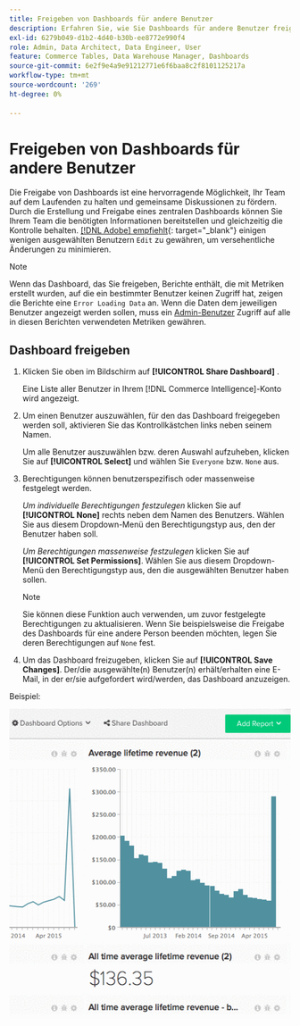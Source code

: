 ```yaml
---
title: Freigeben von Dashboards für andere Benutzer
description: Erfahren Sie, wie Sie Dashboards für andere Benutzer freigeben können.
exl-id: 6279b049-d1b2-4d40-b30b-ee8772e990f4
role: Admin, Data Architect, Data Engineer, User
feature: Commerce Tables, Data Warehouse Manager, Dashboards
source-git-commit: 6e2f9e4a9e91212771e6f6baa8c2f8101125217a
workflow-type: tm+mt
source-wordcount: '269'
ht-degree: 0%

---
```


# Freigeben von Dashboards für andere Benutzer

Die Freigabe von Dashboards ist eine hervorragende Möglichkeit, Ihr Team auf dem Laufenden zu halten und gemeinsame Diskussionen zu fördern. Durch die Erstellung und Freigabe eines zentralen Dashboards können Sie Ihrem Team die benötigten Informationen bereitstellen und gleichzeitig die Kontrolle behalten. [[!DNL Adobe] empfiehlt](../../best-practices/share-dashboard-best-practice.md){: target="_blank"} einigen wenigen ausgewählten Benutzern `Edit` zu gewähren, um versehentliche Änderungen zu minimieren.

>[!NOTE]
>
>Wenn das Dashboard, das Sie freigeben, Berichte enthält, die mit Metriken erstellt wurden, auf die ein bestimmter Benutzer keinen Zugriff hat, zeigen die Berichte eine `Error Loading Data` an. Wenn die Daten dem jeweiligen Benutzer angezeigt werden sollen, muss ein [Admin-Benutzer](../../administrator/user-management/user-management.md) Zugriff auf alle in diesen Berichten verwendeten Metriken gewähren.

## Dashboard freigeben

1. Klicken Sie oben im Bildschirm auf **[!UICONTROL Share Dashboard]** .

   Eine Liste aller Benutzer in Ihrem [!DNL Commerce Intelligence]-Konto wird angezeigt.

1. Um einen Benutzer auszuwählen, für den das Dashboard freigegeben werden soll, aktivieren Sie das Kontrollkästchen links neben seinem Namen.

   Um alle Benutzer auszuwählen bzw. deren Auswahl aufzuheben, klicken Sie auf **[!UICONTROL Select]** und wählen Sie `Everyone` bzw. `None` aus.

1. Berechtigungen können benutzerspezifisch oder massenweise festgelegt werden.

   *Um individuelle Berechtigungen festzulegen* klicken Sie auf **[!UICONTROL None]** rechts neben dem Namen des Benutzers. Wählen Sie aus diesem Dropdown-Menü den Berechtigungstyp aus, den der Benutzer haben soll.

   *Um Berechtigungen massenweise festzulegen* klicken Sie auf **[!UICONTROL Set Permissions]**. Wählen Sie aus diesem Dropdown-Menü den Berechtigungstyp aus, den die ausgewählten Benutzer haben sollen.

   >[!NOTE]
   >
   >Sie können diese Funktion auch verwenden, um zuvor festgelegte Berechtigungen zu aktualisieren. Wenn Sie beispielsweise die Freigabe des Dashboards für eine andere Person beenden möchten, legen Sie deren Berechtigungen auf `None` fest.

1. Um das Dashboard freizugeben, klicken Sie auf **[!UICONTROL Save Changes]**. Der/die ausgewählte(n) Benutzer(n) erhält/erhalten eine E-Mail, in der er/sie aufgefordert wird/werden, das Dashboard anzuzeigen.

Beispiel:

![Dashboard freigeben](../../assets/Share_Dashboards.gif)
